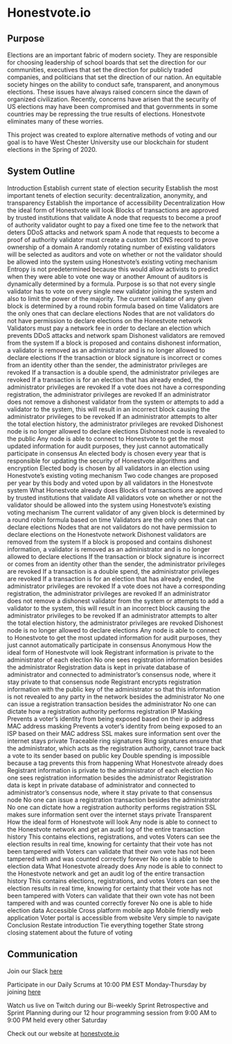 # Honestvote.io

## Purpose
Elections are an important fabric of modern society.  They are responsible for choosing leadership of school boards that set the direction for our communities, executives that set the direction for publicly traded companies,  and politicians that set the direction of our nation.  An equitable society hinges on the ability to conduct safe, transparent, and anonymous elections.  These issues have always raised concern since the dawn of organized civilization.  Recently, concerns have arisen that the security of US elections may have been compromised and that governments in some countries may be repressing the true results of elections.  Honestvote eliminates many of these worries.

This project was created to explore alternative methods of voting and our goal is to have West Chester University use our blockchain for student elections in the Spring of 2020.

## System Outline
Introduction
Establish current state of election security
Establish the most important tenets of election security: decentralization, anonymity, and transparency
Establish the importance of accessibility
Decentralization
How the ideal form of Honestvote will look
Blocks of transactions are approved by trusted institutions that validate
A node that requests to become a proof of authority validator ought to pay a fixed one time fee to the network that deters DDoS attacks and network spam
A node that requests to become a proof of authority validator must create a custom .txt DNS record to prove ownership of a domain
A randomly rotating number of existing validators will be selected as auditors and vote on whether or not the validator should be allowed into the system using Honestvote’s existing voting mechanism
Entropy is not predetermined because this would allow activists to predict when they were able to vote one way or another
Amount of auditors is dynamically determined by a formula.  Purpose is so that not every single validator has to vote on every single new validator joining the system and also to limit the power of the majority.
The current validator of any given block is determined by a round robin formula based on time
 Validators are the only ones that can declare elections
Nodes that are not validators do not have permission to declare elections on the Honestvote network
Validators must pay a network fee in order to declare an election which prevents DDoS attacks and network spam
Dishonest validators are removed from the system
If a block is proposed and contains dishonest information, a validator is removed as an administrator and is no longer allowed to declare elections
If the transaction or block signature is incorrect or comes from an identity other than the sender, the administrator privileges are revoked
If a transaction is a double spend, the administrator privileges are revoked
If a transaction is for an election that has already ended, the administrator privileges are revoked
If a vote does not have a corresponding registration, the administrator privileges are revoked
If an administrator does not remove a dishonest validator from the system or attempts to add a validator to the system, this will result in an incorrect block causing the administrator privileges to be revoked
If an administrator attempts to alter the total election history, the administrator privileges are revoked
Dishonest node is no longer allowed to declare elections
Dishonest node is revealed to the public
Any node is able to connect to Honestvote to get the most updated information for audit purposes, they just cannot automatically participate in consensus
An elected body is chosen every year that is responsible for updating the security of Honestvote algorithms and encryption
Elected body is chosen by all validators in an election using Honestvote’s existing voting mechanism
Two code changes are proposed per year by this body and voted upon by all validators in the Honestvote system
What Honestvote already does
Blocks of transactions are approved by trusted institutions that validate
All validators vote on whether or not the validator should be allowed into the system using Honestvote’s existing voting mechanism
The current validator of any given block is determined by a round robin formula based on time
 Validators are the only ones that can declare elections
Nodes that are not validators do not have permission to declare elections on the Honestvote network
Dishonest validators are removed from the system
If a block is proposed and contains dishonest information, a validator is removed as an administrator and is no longer allowed to declare elections
If the transaction or block signature is incorrect or comes from an identity other than the sender, the administrator privileges are revoked
If a transaction is a double spend, the administrator privileges are revoked
If a transaction is for an election that has already ended, the administrator privileges are revoked
If a vote does not have a corresponding registration, the administrator privileges are revoked
If an administrator does not remove a dishonest validator from the system or attempts to add a validator to the system, this will result in an incorrect block causing the administrator privileges to be revoked
If an administrator attempts to alter the total election history, the administrator privileges are revoked
Dishonest node is no longer allowed to declare elections
Any node is able to connect to Honestvote to get the most updated information for audit purposes, they just cannot automatically participate in consensus
Anonymous
How the ideal form of Honestvote will look
Registrant information is private to the administrator of each election
No one sees registration information besides the administrator
Registration data is kept in private database of administrator and connected to administrator’s consensus node, where it stay private to that consensus node
Registrant encrypts registration information with the public key of the administrator so that this information is not revealed to any party in the network besides the administrator
No one can issue a registration transaction besides the administrator
No one can dictate how a registration authority performs registration
IP Masking
Prevents a voter’s identity from being exposed based on their ip address
MAC address masking
Prevents a voter’s identity from being exposed to an ISP based on their MAC address
SSL makes sure information sent over the internet stays private
Traceable ring signatures
Ring signatures ensure that the administrator, which acts as the registration authority, cannot trace back a vote to its sender based on public key
Double spending is impossible because a tag prevents this from happening
What Honestvote already does
Registrant information is private to the administrator of each election
No one sees registration information besides the administrator
Registration data is kept in private database of administrator and connected to administrator’s consensus node, where it stay private to that consensus node
No one can issue a registration transaction besides the administrator
No one can dictate how a registration authority performs registration
SSL makes sure information sent over the internet stays private
Transparent
How the ideal form of Honestvote will look
Any node is able to connect to the Honestvote network and get an audit log of the entire transaction history
This contains elections, registrations, and votes
Voters can see the election results in real time, knowing for certainty that their vote has not been tampered with
Voters can validate that their own vote has not been tampered with and was counted correctly forever
No one is able to hide election data
What Honestvote already does
Any node is able to connect to the Honestvote network and get an audit log of the entire transaction history
This contains elections, registrations, and votes
Voters can see the election results in real time, knowing for certainty that their vote has not been tampered with
Voters can validate that their own vote has not been tampered with and was counted correctly forever
No one is able to hide election data
Accessible
Cross platform mobile app
Mobile friendly web application
Voter portal is accessible from website
Very simple to navigate
Conclusion
Restate introduction
Tie everything together
State strong closing statement about the future of voting


## Communication
Join our Slack [here](https://join.slack.com/t/honestvote/shared_invite/enQtNzc3MzAxNzkxMDEzLWZjNTUyZTcxNzRiNTUxYjFkNzQ0ZTJiNjFkNWUwMzdhOGE2YzllNGVhODE2NGYzNzY3ZDVhNDA3N2Q4YWRiZTg)

Participate in our Daily Scrums at 10:00 PM EST Monday-Thursday by joining [here](https://meet.google.com/ssp-djge-nmx)

Watch us live on Twitch during our Bi-weekly Sprint Retrospective and Sprint Planning during our 12 hour programming session from 9:00 AM to 9:00 PM held every other Saturday

Check out our website at [honestvote.io](https://honestvote.io)


